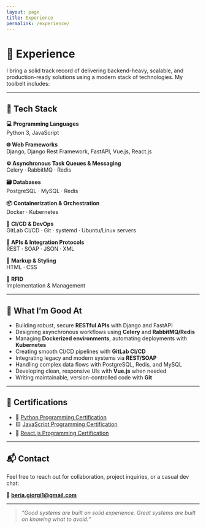 ```yaml
---
layout: page
title: Experience
permalink: /experience/
---
```


# 💼 Experience

I bring a solid track record of delivering backend-heavy, scalable, and production-ready solutions using a modern stack
of technologies. My toolbelt includes:

---

## 🧰 Tech Stack

**💻 Programming Languages**  
Python 3, JavaScript

**🌐 Web Frameworks**  
Django, Django Rest Framework, FastAPI, Vue.js, React.js

**⚙️ Asynchronous Task Queues & Messaging**  
Celery · RabbitMQ · Redis

**🗃️ Databases**  
PostgreSQL · MySQL · Redis

**📦 Containerization & Orchestration**  
Docker · Kubernetes

**🔁 CI/CD & DevOps**  
GitLab CI/CD · Git · systemd · Ubuntu/Linux servers

**📡 APIs & Integration Protocols**  
REST · SOAP · JSON · XML

**🧱 Markup & Styling**  
HTML · CSS

**📶 RFID**  
Implementation & Management

---

## 🧠 What I’m Good At

- Building robust, secure **RESTful APIs** with Django and FastAPI
- Designing asynchronous workflows using **Celery** and **RabbitMQ/Redis**
- Managing **Dockerized environments**, automating deployments with **Kubernetes**
- Creating smooth CI/CD pipelines with **GitLab CI/CD**
- Integrating legacy and modern systems via **REST/SOAP**
- Handling complex data flows with PostgreSQL, Redis, and MySQL
- Developing clean, responsive UIs with **Vue.js** when needed
- Writing maintainable, version-controlled code with **Git**

---

## 📜 Certifications

- 🐍 [Python Programming Certification](https://giorgiberia.github.io/files/Python.pdf)
- 🟨 [JavaScript Programming Certification](https://giorgiberia.github.io/files/JavaScript.pdf)
- 🔁 [React.js Programming Certification](https://giorgiberia.github.io/files/React.pdf)

---

## 📬 Contact

Feel free to reach out for collaboration, project inquiries, or a casual dev chat:

**📧 [beria.giorgi1@gmail.com](mailto:beria.giorgi1@gmail.com)**

---

> _“Good systems are built on solid experience. Great systems are built on knowing what to avoid.”_
